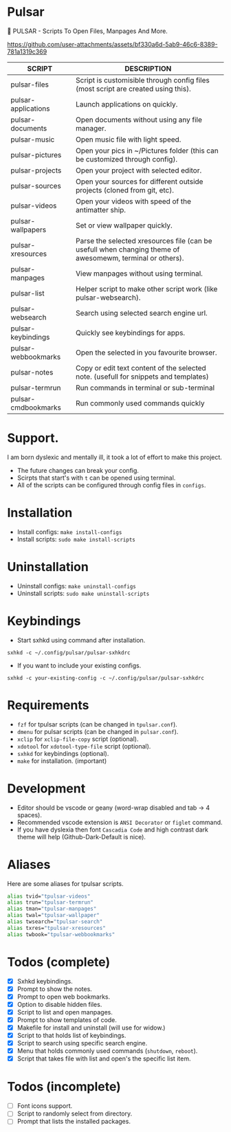 # Pulsar
🚀 PULSAR - Scripts To Open Files, Manpages And More.



https://github.com/user-attachments/assets/bf330a6d-5ab9-46c6-8389-781a1319c369



| SCRIPT              | DESCRIPTION                   |
| ------------------- | ----------------------------- |
| pulsar-files        | Script is customisible through config files (most script are created using this). |
| pulsar-applications | Launch applications on quickly. |
| pulsar-documents    | Open documents without using any file manager. |
| pulsar-music        | Open music file with light speed. |
| pulsar-pictures     | Open your pics in ~/Pictures folder (this can be customized through config). |
| pulsar-projects     | Open your project with selected editor. |
| pulsar-sources      | Open your sources for different outside projects (cloned from git, etc). |
| pulsar-videos       | Open your videos with speed of the antimatter ship. |
| pulsar-wallpapers   | Set or view wallpaper quickly. |
| pulsar-xresources   | Parse the selected xresources file (can be usefull when changing theme of awesomewm, terminal or others). |
| pulsar-manpages     | View manpages without using terminal. |
| pulsar-list         | Helper script to make other script work (like pulsar-websearch). |
| pulsar-websearch    | Search using selected search engine url. |
| pulsar-keybindings  | Quickly see keybindings for apps. |
| pulsar-webbookmarks | Open the selected in you favourite browser. |
| pulsar-notes        | Copy or edit text content of the selected note. (usefull for snippets and templates) |
| pulsar-termrun      | Run commands in terminal or sub-terminal |
| pulsar-cmdbookmarks | Run commonly used commands quickly |

# Support.

I am born dyslexic and mentally ill, it took a lot of effort to make this project.

- The future changes can break your config.
- Scirpts that start's with `t` can be opened using terminal.
- All of the scripts can be configured through config files in `configs`.

# Installation

- Install configs: `make install-configs`
- Install scripts: `sudo make install-scripts`

# Uninstallation

- Uninstall configs: `make uninstall-configs`
- Uninstall scripts: `sudo make uninstall-scripts`

# Keybindings

- Start sxhkd using command after installation.

`sxhkd -c ~/.config/pulsar/pulsar-sxhkdrc`

- If you want to include your existing configs.

`sxhkd -c your-existing-config -c ~/.config/pulsar/pulsar-sxhkdrc`

# Requirements

- `fzf` for tpulsar scripts (can be changed in `tpulsar.conf`).
- `dmenu` for pulsar scripts (can be changed in `pulsar.conf`).
- `xclip` for `xclip-file-copy` script (optional).
- `xdotool` for `xdotool-type-file` script (optional).
- `sxhkd` for keybindings (optional).
- `make` for installation. (important)

# Development

- Editor should be vscode or geany (word-wrap disabled and tab -> 4 spaces).
- Recommended vscode extension is `ANSI Decorator` or `figlet` command.
- If you have dyslexia then font `Cascadia Code` and high contrast dark theme will help (Github-Dark-Default is nice).

# Aliases

Here are some aliases for tpulsar scripts.

```bash
alias tvid="tpulsar-videos"
alias trun="tpulsar-termrun"
alias tman="tpulsar-manpages"
alias twal="tpulsar-wallpaper"
alias twsearch="tpulsar-search"
alias txres="tpulsar-xresources"
alias twbook="tpulsar-webbookmarks"
```

# Todos (complete)

- [X] Sxhkd keybindings.
- [X] Prompt to show the notes.
- [X] Prompt to open web bookmarks.
- [X] Option to disable hidden files.
- [X] Script to list and open manpages.
- [X] Prompt to show templates of code.
- [X] Makefile for install and uninstall (will use for widow.)
- [X] Script to that holds list of keybindings.
- [X] Script to search using specific search engine.
- [X] Menu that holds commonly used commands (`shutdown`, `reboot`).
- [X] Script that takes file with list and open's the specific list item.

# Todos (incomplete)

- [ ] Font icons support.
- [ ] Script to randomly select from directory.
- [ ] Prompt that lists the installed packages.
